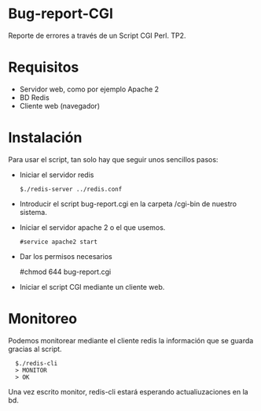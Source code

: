 # Bug-report-CGI
Reporte de errores a través de un Script CGI Perl. TP2.

# Requisitos
- Servidor web, como por ejemplo Apache 2
- BD Redis
- Cliente web (navegador)

# Instalación
Para usar el script, tan solo hay que seguir unos sencillos pasos:
- Iniciar el servidor redis

      $./redis-server ../redis.conf
      
- Introducir el script bug-report.cgi en la carpeta /cgi-bin de nuestro sistema.
- Iniciar el servidor apache 2 o el que usemos.

      #service apache2 start
	  
 - Dar los permisos necesarios
 
	  #chmod 644 bug-report.cgi

 - Iniciar el script CGI mediante un cliente web.
 
# Monitoreo
Podemos monitorear mediante el cliente redis la información que se guarda gracias al script.
 
      $./redis-cli
      > MONITOR
      > OK
 
Una vez escrito monitor, redis-cli estará esperando actualiuzaciones en la bd.
